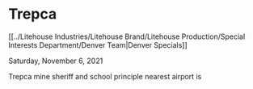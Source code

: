 # Trepca
[[../Litehouse Industries/Litehouse Brand/Litehouse Production/Special Interests Department/Denver Team|Denver Specials]]

Saturday, November 6, 2021

Trepca mine
sheriff and school principle
nearest airport is